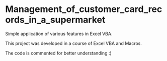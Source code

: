 # Management_of_customer_card_records_in_a_supermarket

Simple application of various features in Excel VBA.

This project was developed in a course of Excel VBA and Macros.

The code is commented for better understanding :)

